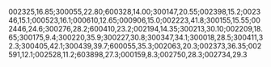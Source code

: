 002325,16.85;300055,22.80;600328,14.00;300147,20.55;002398,15.2;002346,15.1;000523,16.1;000610,12.65;000906,15.0;002223,41.8;300155,15.55;002446,24.6;300276,28.2;600410,23.2;002194,14.35;300213,30.10;002209,18.65;300175,9.4;300220,35.9;300227,30.8;300347,34.1;300018,28.5;300411,32.3;300405,42.1;300439,39.7;600055,35.3;002063,20.3;002373,36.35;002591,12.1;002528,11.2;603898,27.3;000159,8.3;002750,28.3;002734,29.3
